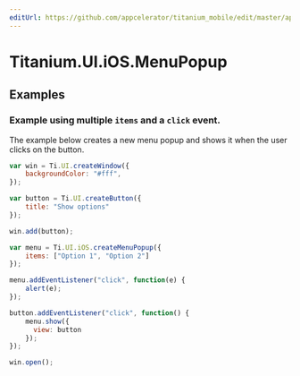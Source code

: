```yaml
---
editUrl: https://github.com/appcelerator/titanium_mobile/edit/master/apidoc/Titanium/UI/iOS/MenuPopup.yml
---
```

# Titanium.UI.iOS.MenuPopup

<TypeHeader/>

## Examples

### Example using multiple `items` and a `click` event.

The example below creates a new menu popup and shows it when the user clicks on the button.

``` js
var win = Ti.UI.createWindow({
    backgroundColor: "#fff",
});

var button = Ti.UI.createButton({
    title: "Show options"
});

win.add(button);

var menu = Ti.UI.iOS.createMenuPopup({
    items: ["Option 1", "Option 2"]
});

menu.addEventListener("click", function(e) {
    alert(e);
});

button.addEventListener("click", function() {
    menu.show({
      view: button
    });
});

win.open();
```

<ApiDocs/>
